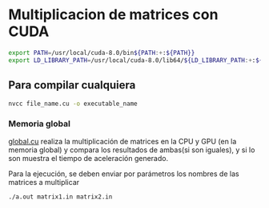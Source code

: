 # Multiplicacion de matrices con CUDA

```bash
export PATH=/usr/local/cuda-8.0/bin${PATH:+:${PATH}}
export LD_LIBRARY_PATH=/usr/local/cuda-8.0/lib64/${LD_LIBRARY_PATH:+:${LD_LIBRARY_PATH}}
```

## Para compilar cualquiera

```bash
nvcc file_name.cu -o executable_name
```

### Memoria global

[global.cu]() realiza la multiplicación de matrices en la CPU y GPU (en la memoria
global) y compara los resultados de ambas(si son iguales), y si lo son muestra
el tiempo de aceleración generado.

Para la ejecución, se deben enviar por parámetros los nombres de las matrices a
multiplicar

```bash
./a.out matrix1.in matrix2.in
```
